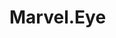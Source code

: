# Marvel.Eye

<!-- Goal is to use 3 API
https://www.youtube.com/yt/dev/api-resources.html
https://developer.marvel.com/
Marvel Public Key - 0ef9234995d516e83ebba70728cb9bb2
developer.marvel.com


https://api.giphy.com/ - used giphy already
URL
https://api.giphy.com/v1/gifs/search?q=

key
ZI2FysP1xmhjFzMb9b5dRuERp9p158FQ
 -->